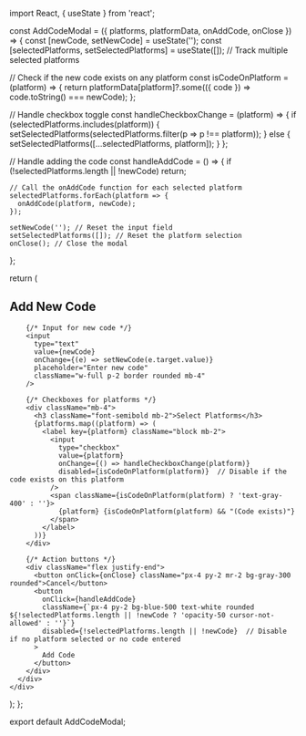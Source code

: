 import React, { useState } from 'react';

const AddCodeModal = ({ platforms, platformData, onAddCode, onClose }) => {
  const [newCode, setNewCode] = useState('');
  const [selectedPlatforms, setSelectedPlatforms] = useState([]); // Track multiple selected platforms

  // Check if the new code exists on any platform
  const isCodeOnPlatform = (platform) => {
    return platformData[platform]?.some(({ code }) => code.toString() === newCode);
  };

  // Handle checkbox toggle
  const handleCheckboxChange = (platform) => {
    if (selectedPlatforms.includes(platform)) {
      setSelectedPlatforms(selectedPlatforms.filter(p => p !== platform));
    } else {
      setSelectedPlatforms([...selectedPlatforms, platform]);
    }
  };

  // Handle adding the code
  const handleAddCode = () => {
    if (!selectedPlatforms.length || !newCode) return;

    // Call the onAddCode function for each selected platform
    selectedPlatforms.forEach(platform => {
      onAddCode(platform, newCode);
    });

    setNewCode(''); // Reset the input field
    setSelectedPlatforms([]); // Reset the platform selection
    onClose(); // Close the modal
  };

  return (
    <div className="fixed inset-0 flex justify-center items-center bg-black bg-opacity-50">
      <div className="bg-white p-6 rounded-md w-96">
        <h2 className="text-xl font-bold mb-4">Add New Code</h2>

        {/* Input for new code */}
        <input
          type="text"
          value={newCode}
          onChange={(e) => setNewCode(e.target.value)}
          placeholder="Enter new code"
          className="w-full p-2 border rounded mb-4"
        />

        {/* Checkboxes for platforms */}
        <div className="mb-4">
          <h3 className="font-semibold mb-2">Select Platforms</h3>
          {platforms.map((platform) => (
            <label key={platform} className="block mb-2">
              <input
                type="checkbox"
                value={platform}
                onChange={() => handleCheckboxChange(platform)}
                disabled={isCodeOnPlatform(platform)}  // Disable if the code exists on this platform
              />
              <span className={isCodeOnPlatform(platform) ? 'text-gray-400' : ''}>
                {platform} {isCodeOnPlatform(platform) && "(Code exists)"}
              </span>
            </label>
          ))}
        </div>

        {/* Action buttons */}
        <div className="flex justify-end">
          <button onClick={onClose} className="px-4 py-2 mr-2 bg-gray-300 rounded">Cancel</button>
          <button
            onClick={handleAddCode}
            className={`px-4 py-2 bg-blue-500 text-white rounded ${!selectedPlatforms.length || !newCode ? 'opacity-50 cursor-not-allowed' : ''}`}
            disabled={!selectedPlatforms.length || !newCode}  // Disable if no platform selected or no code entered
          >
            Add Code
          </button>
        </div>
      </div>
    </div>
  );
};

export default AddCodeModal;